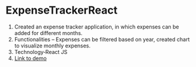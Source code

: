 # ExpenseTrackerReact
1. Created an expense tracker application, in which expenses can be added for different months. 
2. Functionalities – Expenses can be filtered based on year, created chart to visualize monthly expenses.
3. Technology‐React JS
4. [Link to demo](https://vishvjit20.github.io/ExpenseTrackerReact/)
